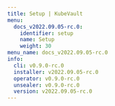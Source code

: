 ```yaml
---
title: Setup | KubeVault
menu:
  docs_v2022.09.05-rc.0:
    identifier: setup
    name: Setup
    weight: 30
menu_name: docs_v2022.09.05-rc.0
info:
  cli: v0.9.0-rc.0
  installer: v2022.09.05-rc.0
  operator: v0.9.0-rc.0
  unsealer: v0.9.0-rc.0
  version: v2022.09.05-rc.0
---
```


